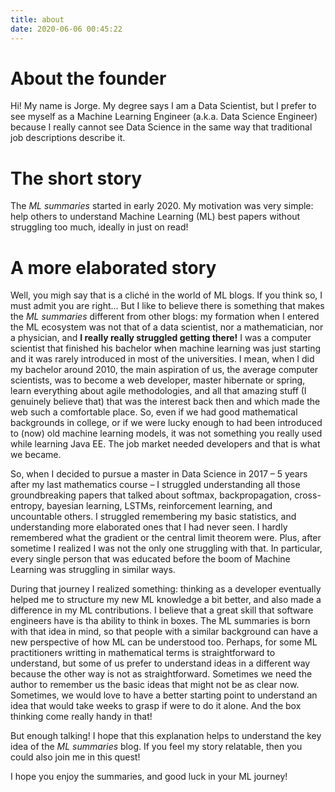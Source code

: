```yaml
---
title: about
date: 2020-06-06 00:45:22
---
```


# About the founder

Hi! My name is Jorge. My degree says I am a Data Scientist, but I prefer to see myself as a Machine Learning Engineer (a.k.a. Data Science Engineer) because I really cannot see Data Science in the same way that traditional job descriptions describe it.

# The short story



The _ML summaries_ started in early 2020. My motivation was very simple: help others to understand Machine Learning (ML) best papers without struggling too much, ideally in just on read!

# A more elaborated story

Well, you migh say that is a cliché in the world of ML blogs. If you think so, I must admit you are right... But I like to believe there is something that makes the _ML summaries_ different from other blogs: my formation when I entered the ML ecosystem was not that of a data scientist, nor a mathematician, nor a physician, and **I really really struggled getting there!** I was a computer scientist that finished his bachelor when machine learning was just starting and it was rarely introduced in most of the universities. I mean, when I did my bachelor around 2010, the main aspiration of us, the average computer scientists, was to become a web developer, master hibernate or spring, learn everything about agile methodologies, and all that amazing stuff (I genuinely believe that) that was the interest back then and which made the web such a comfortable place. So, even if we had good mathematical backgrounds in college, or if we were lucky enough to had been introduced to (now) old machine learning models, it was not something you really used while learning Java EE. The job market needed developers and that is what we became.

So, when I decided to pursue a master in Data Science in 2017 – 5 years after my last mathematics course – I struggled understanding all those groundbreaking papers that talked about softmax, backpropagation, cross-entropy, bayesian learning, LSTMs, reinforcement learning, and uncountable others. I struggled remembering my basic statistics, and understanding more elaborated ones that I had never seen. I hardly remembered what the gradient or the central limit theorem were. Plus, after sometime I realized I was not the only one struggling with that. In particular, every single person that was educated before the boom of Machine Learning was struggling in similar ways.

During that journey I realized something: thinking as a developer eventually helped me to structure my new ML knowledge a bit better, and also made a difference in my ML contributions. I believe that a great skill that software engineers have is tha ability to think in boxes. The ML summaries is born with that idea in mind, so that people with a similar background can have a new perspective of how ML can be understood too. Perhaps, for some ML practitioners writting in mathematical terms is straightforward to understand, but some of us prefer to understand ideas in a different way because the other way is not as straightforward. Sometimes we need the author to remember us the basic ideas that might not be as clear now. Sometimes, we would love to have a better starting point to understand an idea that would take weeks to grasp if were to do it alone. And the box thinking come really handy in that!

But enough talking! I hope that this explanation helps to understand the key idea of the _ML summaries_ blog. If you feel my story relatable, then you could also join me in this quest!

I hope you enjoy the summaries, and good luck in your ML journey!

